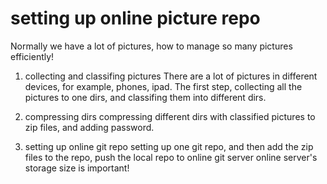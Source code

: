 # setting up online picture repo
Normally we have a lot of pictures, how to manage so many pictures
efficiently!

1. collecting and classifing pictures
There are a lot of pictures in different devices, for example, 
phones, ipad. The first step, collecting all the pictures to 
one dirs, and classifing them into different dirs.

2. compressing dirs
compressing different dirs with classified pictures to zip files, 
and adding password.

3. setting up online git repo
setting up one git repo, and then add the zip files to the repo,
push the local repo to online git server
online server's storage size is important!
